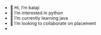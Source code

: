 - 👋 Hi, I’m balaji
- 👀 I’m interested in python
- 🌱 I’m currently learning java
- 💞️ I’m looking to collaborate on placement
-

<!---
balaji9542/balaji9542 is a ✨ special ✨ repository because its `README.md` (this file) appears on your GitHub profile.
You can click the Preview link to take a look at your changes.
--->
